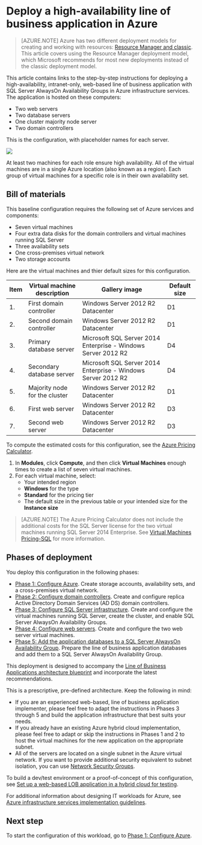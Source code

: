 <!-- rename to virtual-machines-windows-lob-overview -->

<properties 
	pageTitle="Deploy a line of business application | Azure" 
	description="Deploy a web-based, highly-available, line of business application with SQL Server AlwaysOn Availability Groups in Azure in five phases." 
	documentationCenter=""
	services="virtual-machines" 
	authors="JoeDavies-MSFT" 
	manager="timlt" 
	editor=""
	tags="azure-resource-manager"/>

<tags
	ms.service="virtual-machines"
	ms.date="12/17/2015"
	wacn.date=""/>

# Deploy a high-availability line of business application in Azure

> [AZURE.NOTE] Azure has two different deployment models for creating and working with resources:  [Resource Manager and classic](/documentation/articles/resource-manager-deployment-model).  This article covers using the Resource Manager deployment model, which Microsoft recommends for most new deployments instead of the classic deployment model.

This article contains links to the step-by-step instructions for deploying a high-availability, intranet-only, web-based line of business application with SQL Server AlwaysOn Availability Groups in Azure infrastructure services. The application is hosted on these computers:

- Two web servers
- Two database servers
- One cluster majority node server
- Two domain controllers

This is the configuration, with placeholder names for each server.

![](./media/virtual-machines-workload-high-availability-LOB-application-overview/workload-lobapp-phase4.png) 
 
At least two machines for each role ensure high availability. All of the virtual machines are in a single Azure location (also known as a region). Each group of virtual machines for a specific role is in their own availability set. 

## Bill of materials

This baseline configuration requires the following set of Azure services and components:

- Seven virtual machines
- Four extra data disks for the domain controllers and virtual machines running SQL Server
- Three availability sets
- One cross-premises virtual network
- Two storage accounts

Here are the virtual machines and thier default sizes for this configuration.

Item | Virtual machine description | Gallery image | Default size 
--- | --- | --- | --- 
1. | First domain controller | Windows Server 2012 R2 Datacenter | D1
2. | Second domain controller | Windows Server 2012 R2 Datacenter | D1
3. | Primary database server | Microsoft SQL Server 2014 Enterprise - Windows Server 2012 R2 | D4
4. | Secondary database server | Microsoft SQL Server 2014 Enterprise - Windows Server 2012 R2 | D4
5. | Majority node for the cluster | Windows Server 2012 R2 Datacenter | D1
6. | First web server | Windows Server 2012 R2 Datacenter | D3
7. | Second web server | Windows Server 2012 R2 Datacenter | D3

To compute the estimated costs for this configuration, see the [Azure Pricing Calculator](https://azure.microsoft.com/pricing/calculator/). 

1. In **Modules**, click **Compute**, and then click **Virtual Machines** enough times to create a list of seven virtual machines.
2. For each virtual machine, select:
	- Your intended region
	- **Windows** for the type
	- **Standard** for the pricing tier
	- The default size in the previous table or your intended size for the **Instance size**

> [AZURE.NOTE] The Azure Pricing Calculator does not include the additional costs for the SQL Server license for the two virtual machines running SQL Server 2014 Enterprise. See [Virtual Machines Pricing-SQL](/home/features/virtual-machines/#price) for more information.

## Phases of deployment

You deploy this configuration in the following phases:

- [Phase 1: Configure Azure](/documentation/articles/virtual-machines-workload-high-availability-LOB-application-phase1). Create storage accounts, availability sets, and a cross-premises virtual network.
- [Phase 2: Configure domain controllers](/documentation/articles/virtual-machines-workload-high-availability-LOB-application-phase2). Create and configure replica Active Directory Domain Services (AD DS) domain controllers.
- [Phase 3: Configure SQL Server infrastructure](/documentation/articles/virtual-machines-workload-high-availability-LOB-application-phase3). Create and configure the virtual machines running SQL Server, create the cluster, and enable SQL Server AlwaysOn Availability Groups.
- [Phase 4: Configure web servers](/documentation/articles/virtual-machines-workload-high-availability-LOB-application-phase4). Create and configure the two web server virtual machines.
- [Phase 5: Add the application databases to a SQL Server AlwaysOn Availability Group](/documentation/articles/virtual-machines-workload-high-availability-LOB-application-phase5). Prepare the line of business application databases and add them to a SQL Server AlwaysOn Availability Group.

This deployment is designed to accompany the [Line of Business Applications architecture blueprint](http://msdn.microsoft.com/dn630664) and incorporate the latest recommendations.

This is a prescriptive, pre-defined architecture. Keep the following in mind:

- If you are an experienced web-based, line of business application implementer, please feel free to adapt the instructions in Phases 3 through 5 and build the application infrastructure that best suits your needs. 
- If you already have an existing Azure hybrid cloud implementation, please feel free to adapt or skip the instructions in Phases 1 and 2 to host the virtual machines for the new application on the appropriate subnet.
- All of the servers are located on a single subnet in the Azure virtual network. If you want to provide additional security equivalent to subnet isolation, you can use [Network Security Groups](/documentation/articles/virtual-networks-nsg).

To build a dev/test environment or a proof-of-concept of this configuration, see [Set up a web-based LOB application in a hybrid cloud for testing](/documentation/articles/virtual-networks-setup-lobapp-hybrid-cloud-testing).

For additional information about designing IT workloads for Azure, see [Azure infrastructure services implementation guidelines](/documentation/articles/virtual-machines-infrastructure-services-implementation-guidelines).

## Next step

To start the configuration of this workload, go to [Phase 1: Configure Azure](/documentation/articles/virtual-machines-workload-high-availability-LOB-application-phase1).


